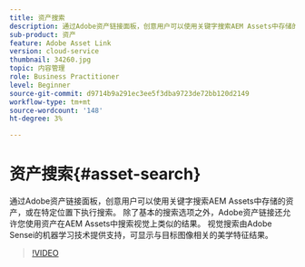 ```yaml
---
title: 资产搜索
description: 通过Adobe资产链接面板，创意用户可以使用关键字搜索AEM Assets中存储的资产，或在特定位置下执行搜索。 除了基本的搜索选项之外，Adobe资产链接还允许您使用资产在AEM Assets中搜索视觉上类似的结果。 视觉搜索由Adobe Sensei的机器学习技术提供支持，可显示与目标图像相关的美学特征结果。
sub-product: 资产
feature: Adobe Asset Link
version: cloud-service
thumbnail: 34260.jpg
topic: 内容管理
role: Business Practitioner
level: Beginner
source-git-commit: d9714b9a291ec3ee5f3dba9723de72bb120d2149
workflow-type: tm+mt
source-wordcount: '148'
ht-degree: 3%

---
```



# 资产搜索{#asset-search}

通过Adobe资产链接面板，创意用户可以使用关键字搜索AEM Assets中存储的资产，或在特定位置下执行搜索。 除了基本的搜索选项之外，Adobe资产链接还允许您使用资产在AEM Assets中搜索视觉上类似的结果。 视觉搜索由Adobe Sensei的机器学习技术提供支持，可显示与目标图像相关的美学特征结果。

>[!VIDEO](https://video.tv.adobe.com/v/34260/?quality=12)
